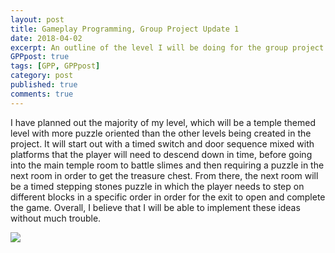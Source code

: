 ```yaml
---
layout: post
title: Gameplay Programming, Group Project Update 1
date: 2018-04-02
excerpt: An outline of the level I will be doing for the group project.
GPPpost: true
tags: [GPP, GPPpost]
category: post
published: true
comments: true
---
```

I have planned out the majority of my level, which will be a temple themed level with more puzzle oriented than the other levels being created in the project. It will start out with a timed switch and door sequence mixed with platforms that the player will need to descend down in time, before going into the main temple room to battle slimes and then requiring a puzzle in the next room in order to get the treasure chest. From there, the next room will be a timed stepping stones puzzle in which the player needs to step on different blocks in a specific order in order for the exit to open and complete the game. Overall, I believe that I will be able to implement these ideas without much trouble.

<a href="https://i.imgur.com/LbvLKzJ.png"><img src="https://i.imgur.com/LbvLKzJ.png"></a>